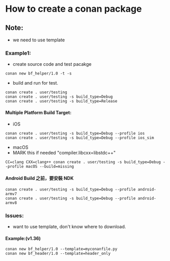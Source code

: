 # How to create a conan package

## Note:

- we need to use template

### Example1:

- create source code and test pacakge

```
conan new bf_helper/1.0 -t -s
```

- build and run for test.

```
conan create . user/testing
conan create . user/testing -s build_type=Debug
conan create . user/testing -s build_type=Release
```

#### Multiple Platform Build Target:

- iOS

```
conan create . user/testing -s build_type=Debug --profile ios
conan create . user/testing -s build_type=Debug --profile ios_sim
```

- macOS
- MARK this if needed "compiler.libcxx=libstdc++"

```
CC=clang CXX=clang++ conan create . user/testing -s build_type=Debug --profile macOS --build=missing
```

#### Android Build 之前，要安裝 NDK

```
conan create . user/testing -s build_type=Debug --profile android-armv7
conan create . user/testing -s build_type=Debug --profile android-armv8
```

### Issues:

- want to use template, don't know where to download.

#### Example:(v1.36)

```
conan new bf_helper/1.0 --template=myconanfile.py
conan new bf_header/1.0 --template=header_only
```
